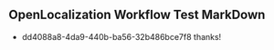 ## OpenLocalization Workflow Test MarkDown
* dd4088a8-4da9-440b-ba56-32b486bce7f8 
thanks!<!--HONumber=Mar16_HO3-->
